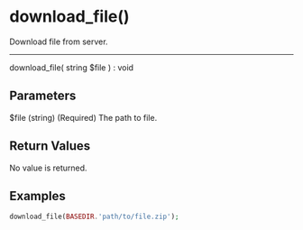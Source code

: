# download_file()

Download file from server.

---

download_file( string $file ) : void

## Parameters

$file (string) (Required) The path to file.

## Return Values

No value is returned.

## Examples

```php
download_file(BASEDIR.'path/to/file.zip');
```

